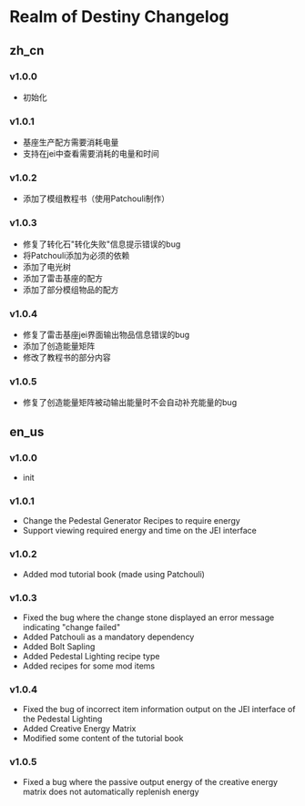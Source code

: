# Realm of Destiny Changelog

## zh_cn
### v1.0.0
- 初始化

### v1.0.1
- 基座生产配方需要消耗电量
- 支持在jei中查看需要消耗的电量和时间

### v1.0.2
- 添加了模组教程书（使用Patchouli制作）

### v1.0.3
- 修复了转化石"转化失败"信息提示错误的bug
- 将Patchouli添加为必须的依赖
- 添加了电光树
- 添加了雷击基座的配方
- 添加了部分模组物品的配方

### v1.0.4
- 修复了雷击基座jei界面输出物品信息错误的bug
- 添加了创造能量矩阵
- 修改了教程书的部分内容

### v1.0.5
- 修复了创造能量矩阵被动输出能量时不会自动补充能量的bug

## en_us
### v1.0.0
- init

### v1.0.1
- Change the Pedestal Generator Recipes to require energy
- Support viewing required energy and time on the JEI interface

### v1.0.2
- Added mod tutorial book (made using Patchouli)

### v1.0.3
- Fixed the bug where the change stone displayed an error message indicating "change failed"
- Added Patchouli as a mandatory dependency
- Added Bolt Sapling
- Added Pedestal Lighting recipe type
- Added recipes for some mod items

### v1.0.4
- Fixed the bug of incorrect item information output on the JEI interface of the Pedestal Lighting
- Added Creative Energy Matrix
- Modified some content of the tutorial book

### v1.0.5
- Fixed a bug where the passive output energy of the creative energy matrix does not automatically replenish energy